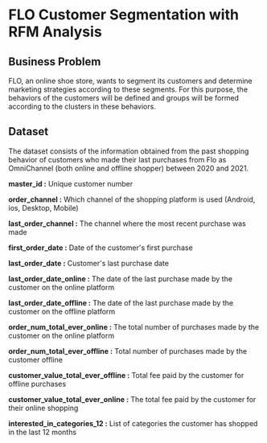 # FLO Customer Segmentation with RFM Analysis
## Business Problem
FLO, an online shoe store, wants to segment its customers and determine marketing strategies according to these segments. For this purpose, the behaviors of the customers will be defined and groups will be formed according to the clusters in these behaviors.
## Dataset
The dataset consists of the information obtained from the past shopping behavior of customers who made their last purchases from Flo as OmniChannel (both online and offline shopper) between 2020 and 2021.

__master_id :__ Unique customer number

__order_channel :__ Which channel of the shopping platform is used (Android, ios, Desktop, Mobile)

__last_order_channel :__ The channel where the most recent purchase was made

__first_order_date :__ Date of the customer's first purchase

__last_order_date :__ Customer's last purchase date

__last_order_date_online :__ The date of the last purchase made by the customer on the online platform

__last_order_date_offline :__ The date of the last purchase made by the customer on the offline platform

__order_num_total_ever_online :__ The total number of purchases made by the customer on the online platform

__order_num_total_ever_offline :__ Total number of purchases made by the customer offline

__customer_value_total_ever_offline :__ Total fee paid by the customer for offline purchases

__customer_value_total_ever_online :__ The total fee paid by the customer for their online shopping

__interested_in_categories_12 :__ List of categories the customer has shopped in the last 12 months
